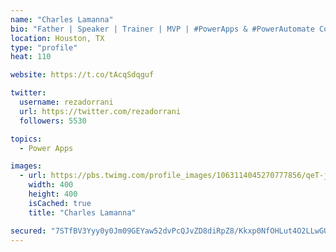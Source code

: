 ```yaml
---
name: "Charles Lamanna"
bio: "Father | Speaker | Trainer | MVP | #PowerApps & #PowerAutomate Community Super User | YouTuber Right-pointing triangle http://youtube.com/c/rezadorrani | Learn - Share - Clockwise rightwards and leftwards open circle arrows"
location: Houston, TX
type: "profile"
heat: 110

website: https://t.co/tAcqSdqguf

twitter:
  username: rezadorrani
  url: https://twitter.com/rezadorrani
  followers: 5530

topics:
  - Power Apps

images:
  - url: https://pbs.twimg.com/profile_images/1063114045270777856/qeT-jpWr_400x400.jpg
    width: 400
    height: 400
    isCached: true
    title: "Charles Lamanna"

secured: "7STfBV3Yyy0y0Jm09GEYaw52dvPcQJvZD8diRpZ8/Kkxp0NfOHLut4O2LLwGUXFHn0CgfcusieJLxcSotckgq1xQlw16uJHIQ4aLlh1XBA2ZfprJ1IjHnV5+1kWsiHQx4a3E4HDSMIf84x2hThIIagPjOvyHEBsA8QWdOidhhhwuLdZ6nTMqRkFeI05Z3mbChcz+sO4op0asAoWd0hwtmYE5IAk982+QSJ0ENeCXkaKTwWLSOJ2ph0gERu5wkwhW8ZHD27iAYaSWf9xe/07IhfkhvN8YS6+CKXeD+l+iKDK7MWSOQjH9T2Id+/QAGobXOfaE41C+jlurY3uRQclKo1l+l+JfLCpryGSLWGh0dEH0GooEi07DkZxHvld8ao9D3Nfo9bnNiZ9pdScbak3z1SSnE0SI7U92MdzU4CTCMFM=;cAM6F2vZSv8WOpb0h4Z25w=="
---
```


